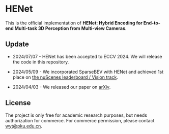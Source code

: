 # HENet

This is the official implementation of **HENet: Hybrid Encoding for End-to-end Multi-task 3D Perception from Multi-view Cameras**.

## Update

* 2024/07/07 - HENet has been accepted to ECCV 2024. We will release the code in this repository.

* 2024/05/09 - We incorporated SparseBEV with HENet and achieved 1st place on [the nuScenes leaderboard / Vision track](https://www.nuscenes.org/object-detection?externalData=no&mapData=no&modalities=Camera).

* 2024/04/03 - We released our paper on [arXiv](https://arxiv.org/abs/2404.02517).

## License
The project is only free for academic research purposes, but needs authorization for commerce. For commerce permission, please contact wyt@pku.edu.cn.
